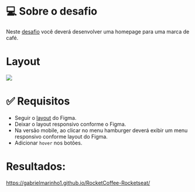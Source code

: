 <h1>💻 Sobre o desafio</h1>
<p>Neste <a href="https://efficient-sloth-d85.notion.site/Desafio-RocketCoffee-7802895f0dd44da5a6f71a64badc7e72">desafio</a> você deverá desenvolver uma homepage para uma marca de café.</p>
<h1>Layout</h1>
<img src="https://efficient-sloth-d85.notion.site/image/https%3A%2F%2Fs3-us-west-2.amazonaws.com%2Fsecure.notion-static.com%2Fb3c2bd17-dd6b-4aa2-b5af-b3b4f2da8eeb%2Fpreview.png?table=block&id=2014ae93-b2c5-48ee-8daa-0d01f8ca7f68&spaceId=08f749ff-d06d-49a8-a488-9846e081b224&width=2000&userId=&cache=v2">
<h1>✅ Requisitos</h1>
<ul>
<li>Seguir o <a href="https://www.figma.com/file/tFoovGllUttTebdUTDVdT8/RocketCoffee/duplicate">layout</a> do Figma.</li>
<li>Deixar o layout responsivo conforme o Figma.</li>
<li>Na versão mobile, ao clicar no menu hamburger deverá exibir um menu responsivo conforme layout do Figma.</li>
<li>Adicionar <code>hover</code> nos botões.</li>
</ul>
<h1>Resultados:</h1>
<a href="https://gabrielmarinho1.github.io/RocketCoffee-Rocketseat/">https://gabrielmarinho1.github.io/RocketCoffee-Rocketseat/</a>